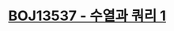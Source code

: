 # [BOJ13537 - 수열과 쿼리 1](https://www.acmicpc.net/problem/13537)
<!--tags: ds, merge sort tree, segtree, sorting-->
